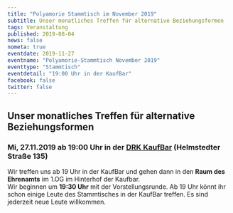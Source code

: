 ```yaml
---
title: "Polyamorie Stammtisch im November 2019"
subtitle: Unser monatliches Treffen für alternative Beziehungsformen
tags: Veranstaltung
published: 2019-08-04
news: false
nometa: true
eventdate: 2019-11-27
eventname: "Polyamorie-Stammtisch November 2019"
eventtype: "Stammtisch"
eventdetail: "19:00 Uhr in der KaufBar"
facebook: false
twitter: false
---
```


## Unser monatliches Treffen für alternative Beziehungsformen

### Mi, 27.11.2019 ab 19:00 Uhr in der [DRK KaufBar](https://www.drk-kv-bs-sz.de/angebote/kaufbar.html) (Helmstedter Straße 135)

Wir treffen uns ab 19 Uhr in der KaufBar und gehen dann in den **Raum des Ehrenamts** im 1.OG im Hinterhof der Kaufbar.  
Wir beginnen um **19:30 Uhr** mit der Vorstellungsrunde. Ab 19 Uhr könnt ihr schon einige Leute des Stammtisches in der KaufBar treffen. Es sind jederzeit neue Leute willkommen.
